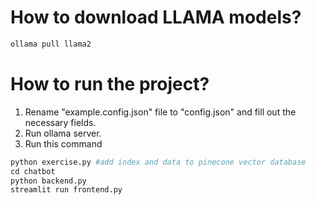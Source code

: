# How to download LLAMA models?

```python
ollama pull llama2
```

# How to run the project?

1. Rename "example.config.json" file to "config.json" and fill out the necessary fields.
2. Run ollama server.
3. Run this command

```python
python exercise.py #add index and data to pinecone vector database
cd chatbot
python backend.py
streamlit run frontend.py
```
